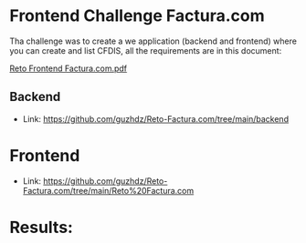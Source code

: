 # Frontend Challenge Factura.com

Tha challenge was to create a we application (backend and frontend) where you can create and list CFDIS, all the requirements are in this document:

[Reto Frontend Factura.com.pdf](https://github.com/user-attachments/files/18070104/Reto.Frontend.Factura.com.pdf)

## Backend
- Link: https://github.com/guzhdz/Reto-Factura.com/tree/main/backend

# Frontend
- Link: https://github.com/guzhdz/Reto-Factura.com/tree/main/Reto%20Factura.com

# Results: 
